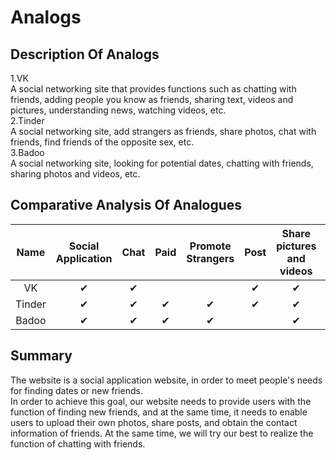 # Analogs

## Description Of Analogs
1.VK   
A social networking site that provides functions such as chatting with friends, adding people you know as friends, sharing text, videos and pictures, understanding news, watching videos, etc.  
2.Tinder    
A social networking site, add strangers as friends, share photos, chat with friends, find friends of the opposite sex, etc.  
3.Badoo    
A social networking site, looking for potential dates, chatting with friends, sharing photos and videos, etc.  


## Comparative Analysis Of Analogues

| Name | Social Application | Chat | Paid | Promote Strangers | Post |Share pictures and videos|Share files|
| :-----:| :----: | :----: | :-----:| :----: | :----: | :----: |:----: |
| VK | ✔ | ✔ |   |  | ✔ | ✔ |✔ |
| Tinder | ✔ | ✔ | ✔ | ✔ | ✔ |✔ | |
| Badoo | ✔ | ✔ | ✔ | ✔ |  |✔ | |

## Summary
The website is a social application website, in order to meet people's needs for finding dates or new friends.  
In order to achieve this goal, our website needs to provide users with the function of finding new friends, and at the same time, it needs to enable users to upload their own photos, share posts, and obtain the contact information of friends. At the same time, we will try our best to realize the function of chatting with friends.  
